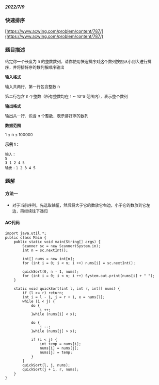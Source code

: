 ##### 2022/7/9

### 快速排序

[https://www.acwing.com/problem/content/787/](https://www.acwing.com/problem/content/787/)

### 题目描述

<font size=2>

给定你一个长度为 n 的整数数列，请你使用快速排序对这个数列按照从小到大进行排序，并将排好序的数列按顺序输出

</font>

<font size=2>

**输入格式**

输入共两行，第一行包含整数 n

第二行包含 n 个整数（所有整数均在 1 ∼ 10^9 范围内），表示整个数列

</font>

<font size=2>

**输出格式**

输出共一行，包含 n 个整数，表示排好序的数列

</font>

<font size=2>

**数据范围**

1 ≤ n ≤ 100000

</font>

<font size=2>**示例 1：**</font>

```
输入：
5
3 1 2 4 5
输出：1 2 3 4 5
```

### 题解

#### 方法一

- <font size=2>对于当前序列，先选取轴值，然后将大于它的数放它右边，小于它的数放到它左边，再继续往下递归</font>

#### AC代码

```
import java.util.*;
public class Main {
    public static void main(String[] args) {
        Scanner sc = new Scanner(System.in);
        int n = sc.nextInt();
        
        int[] nums = new int[n];
        for (int i = 0; i < n; i ++) nums[i] = sc.nextInt();
        
        quickSort(0, n - 1, nums);
        for (int i = 0; i < n; i ++) System.out.print(nums[i] + " ");
    }
    
    static void quickSort(int l, int r, int[] nums) {
        if (l >= r) return;
        int i = l - 1, j = r + 1, x = nums[l];
        while (i < j) {
            do {
                i ++;
            }while (nums[i] < x);
            
            do {
                j --;
            }while (nums[j] > x);
            
            if (i < j) {
                int temp = nums[i];
                nums[i] = nums[j];
                nums[j] = temp;
            }
        }
        quickSort(l, j, nums);
        quickSort(j + 1, r, nums);
    }
}
```